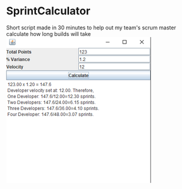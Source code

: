 # SprintCalculator
Short script made in 30 minutes to help out my team's scrum master calculate how long builds will take
![alt tag](https://github.com/austings/SprintCalculator/blob/master/preview.png)

